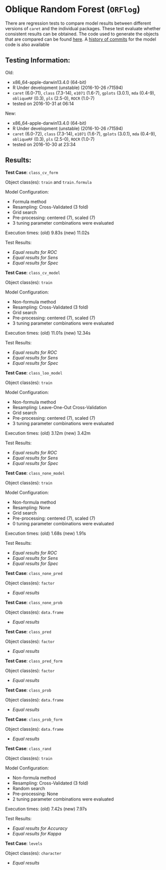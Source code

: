 Oblique Random Forest (`ORFlog`)
===== 

There are regression tests to compare model results between different versions of `caret` and the individual packages. These test evaluate whether consistent results can be obtained. The code used to generate the objects that are compared can be found [here](https://github.com/topepo/caret/blob/master/RegressionTests/Code/ORFlog.R).
A [history of commits](https://github.com/topepo/caret/commits/master/models/files/ORFlog.R) for the model code is also available

Testing Information:
---------

Old:

 * x86_64-apple-darwin13.4.0 (64-bit)
 * R Under development (unstable) (2016-10-26 r71594)
 * `caret` (6.0-71), `class` (7.3-14), `e1071` (1.6-7), `gplots` (3.0.1), `mda` (0.4-9), `obliqueRF` (0.3), `pls` (2.5-0), `ROCR` (1.0-7)
 * tested on 2016-10-31 at 06:14


New:

 * x86_64-apple-darwin13.4.0 (64-bit)
 * R Under development (unstable) (2016-10-26 r71594)
 * `caret` (6.0-72), `class` (7.3-14), `e1071` (1.6-7), `gplots` (3.0.1), `mda` (0.4-9), `obliqueRF` (0.3), `pls` (2.5-0), `ROCR` (1.0-7)
 * tested on 2016-10-30 at 23:34


Results:
---------

**Test Case**: `class_cv_form`

Object class(es): `train` and `train.formula`

Model Configuration:

 * Formula method
 * Resampling: Cross-Validated (3 fold)
 * Grid search
 * Pre-processing: centered (7), scaled (7)  
 * 3 tuning parameter combinations were evaluated


Execution times: (old) 9.83s (new) 11.02s

Test Results:

 * _Equal results for ROC_
 * _Equal results for Sens_
 * _Equal results for Spec_

**Test Case**: `class_cv_model`

Object class(es): `train`

Model Configuration:

 * Non-formula method
 * Resampling: Cross-Validated (3 fold)
 * Grid search
 * Pre-processing: centered (7), scaled (7)  
 * 3 tuning parameter combinations were evaluated


Execution times: (old) 11.01s (new) 12.34s

Test Results:

 * _Equal results for ROC_
 * _Equal results for Sens_
 * _Equal results for Spec_

**Test Case**: `class_loo_model`

Object class(es): `train`

Model Configuration:

 * Non-formula method
 * Resampling: Leave-One-Out Cross-Validation
 * Grid search
 * Pre-processing: centered (7), scaled (7)  
 * 3 tuning parameter combinations were evaluated


Execution times: (old) 3.12m (new) 3.42m

Test Results:

 * _Equal results for ROC_
 * _Equal results for Sens_
 * _Equal results for Spec_

**Test Case**: `class_none_model`

Object class(es): `train`

Model Configuration:

 * Non-formula method
 * Resampling: None
 * Grid search
 * Pre-processing: centered (7), scaled (7)  
 * 0 tuning parameter combinations were evaluated


Execution times: (old) 1.68s (new) 1.91s

Test Results:

 * _Equal results for ROC_
 * _Equal results for Sens_
 * _Equal results for Spec_

**Test Case**: `class_none_pred`

Object class(es): `factor`

 * _Equal results_

**Test Case**: `class_none_prob`

Object class(es): `data.frame`

 * _Equal results_

**Test Case**: `class_pred`

Object class(es): `factor`

 * _Equal results_

**Test Case**: `class_pred_form`

Object class(es): `factor`

 * _Equal results_

**Test Case**: `class_prob`

Object class(es): `data.frame`

 * _Equal results_

**Test Case**: `class_prob_form`

Object class(es): `data.frame`

 * _Equal results_

**Test Case**: `class_rand`

Object class(es): `train`

Model Configuration:

 * Non-formula method
 * Resampling: Cross-Validated (3 fold)
 * Random search
 * Pre-processing: None  
 * 2 tuning parameter combinations were evaluated


Execution times: (old) 7.42s (new) 7.97s

Test Results:

 * _Equal results for Accuracy_
 * _Equal results for Kappa_

**Test Case**: `levels`

Object class(es): `character`

 * _Equal results_

